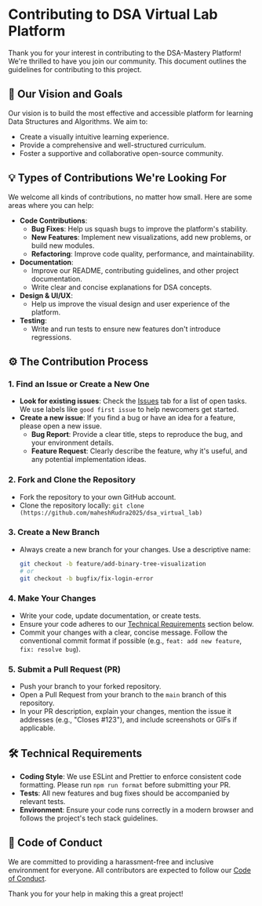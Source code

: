 # Contributing to DSA Virtual Lab Platform

Thank you for your interest in contributing to the DSA-Mastery Platform! We're thrilled to have you join our community. This document outlines the guidelines for contributing to this project.

## 🌟 Our Vision and Goals
Our vision is to build the most effective and accessible platform for learning Data Structures and Algorithms. We aim to:
* Create a visually intuitive learning experience.
* Provide a comprehensive and well-structured curriculum.
* Foster a supportive and collaborative open-source community.

## 💡 Types of Contributions We're Looking For
We welcome all kinds of contributions, no matter how small. Here are some areas where you can help:
* **Code Contributions**:
    * **Bug Fixes**: Help us squash bugs to improve the platform's stability.
    * **New Features**: Implement new visualizations, add new problems, or build new modules.
    * **Refactoring**: Improve code quality, performance, and maintainability.
* **Documentation**:
    * Improve our README, contributing guidelines, and other project documentation.
    * Write clear and concise explanations for DSA concepts.
* **Design & UI/UX**:
    * Help us improve the visual design and user experience of the platform.
* **Testing**:
    * Write and run tests to ensure new features don't introduce regressions.

## ⚙️ The Contribution Process

### 1. Find an Issue or Create a New One
* **Look for existing issues**: Check the [Issues](https://github.com/your-username/dsa-mastery-platform/issues) tab for a list of open tasks. We use labels like `good first issue` to help newcomers get started.
* **Create a new issue**: If you find a bug or have an idea for a feature, please open a new issue.
    * **Bug Report**: Provide a clear title, steps to reproduce the bug, and your environment details.
    * **Feature Request**: Clearly describe the feature, why it's useful, and any potential implementation ideas.

### 2. Fork and Clone the Repository
* Fork the repository to your own GitHub account.
* Clone the repository locally: `git clone (https://github.com/maheshRudra2025/dsa_virtual_lab)`

### 3. Create a New Branch
* Always create a new branch for your changes. Use a descriptive name:
    ```bash
    git checkout -b feature/add-binary-tree-visualization
    # or
    git checkout -b bugfix/fix-login-error
    ```

### 4. Make Your Changes
* Write your code, update documentation, or create tests.
* Ensure your code adheres to our [Technical Requirements](#technical-requirements) section below.
* Commit your changes with a clear, concise message. Follow the conventional commit format if possible (e.g., `feat: add new feature`, `fix: resolve bug`).

### 5. Submit a Pull Request (PR)
* Push your branch to your forked repository.
* Open a Pull Request from your branch to the `main` branch of this repository.
* In your PR description, explain your changes, mention the issue it addresses (e.g., "Closes #123"), and include screenshots or GIFs if applicable.

## 🛠️ Technical Requirements
* **Coding Style**: We use ESLint and Prettier to enforce consistent code formatting. Please run `npm run format` before submitting your PR.
* **Tests**: All new features and bug fixes should be accompanied by relevant tests.
* **Environment**: Ensure your code runs correctly in a modern browser and follows the project's tech stack guidelines.

## 📜 Code of Conduct
We are committed to providing a harassment-free and inclusive environment for everyone. All contributors are expected to follow our [Code of Conduct](CODE_OF_CONDUCT.md).

Thank you for your help in making this a great project!
